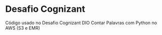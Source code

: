 # Desafio Cognizant
Código usado no Desafio Cognizant DIO
Contar Palavras com Python no AWS (S3 e EMR)